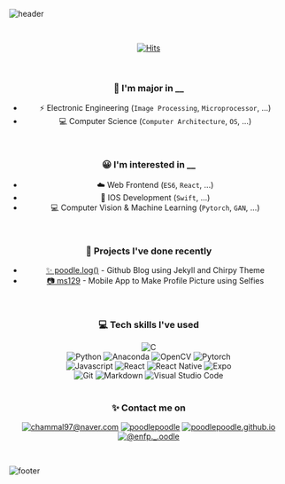 ![header](https://capsule-render.vercel.app/api?type=waving&color=timeGradient&height=120&section=header&text=✨poodlepoodle✨&fontSize=30)

<br/>

<div align='center'>

[![Hits](https://hits.seeyoufarm.com/api/count/incr/badge.svg?url=https%3A%2F%2Fgithub.com%2Fpoodlepoodle&count_bg=%23000000&title_bg=%231F5594&icon=&icon_color=%23E7E7E7&title=helloooo!&edge_flat=false)](https://hits.seeyoufarm.com)

<br/>

### **🏫 I'm major in __**

- ⚡️ Electronic Engineering (`Image Processing`, `Microprocessor`, ...)
- 💻 Computer Science (`Computer Architecture`, `OS`, ...)

<br/>

### **😀 I'm interested in __**

- ☁️ Web Frontend (`ES6`, `React`, ...)
- 📱 IOS Development (`Swift`, ...)
- 💻 Computer Vision & Machine Learning (`Pytorch`, `GAN`, ...)

<br/>

### **📱 Projects I've done recently**

- [✨ poodle.log()](https://poodlepoodle.github.io) - Github Blog using Jekyll and Chirpy Theme
- [📷 ms129](https://github.com/poodlepoodle/ms129-mobileapp-expo) - Mobile App to Make Profile Picture using Selfies
  
<br/>

### **💻 Tech skills I've used**

<img alt="C" src ="https://img.shields.io/badge/C-A8B9CC.svg?&style=flat&logo=c&logoColor=FFFFFF"/>
<br/>
<img alt="Python" src ="https://img.shields.io/badge/Python-3776AB.svg?&style=flat&logo=python&logoColor=FFFFFF"/>
<img alt="Anaconda" src ="https://img.shields.io/badge/Anaconda-44A833.svg?&style=flat&logo=anaconda&logoColor=FFFFFF"/>
<img alt="OpenCV" src ="https://img.shields.io/badge/OpenCV-5C3EE8.svg?&style=flat&logo=opencv&logoColor=FFFFFF"/>
<img alt="Pytorch" src ="https://img.shields.io/badge/Pytorch-EE4C2C.svg?&style=flat&logo=pytorch&logoColor=FFFFFF"/>
<br/>
<!-- <img alt="HTML5" src ="https://img.shields.io/badge/HTML5-E34F26.svg?&style=flat&logo=html5&logoColor=FFFFFF"/> -->
<!-- <img alt="CSS3" src ="https://img.shields.io/badge/CSS3-1572B6.svg?&style=flat&logo=css3&logoColor=FFFFFF"/> -->
<img alt="Javascript" src ="https://img.shields.io/badge/Javascript-F7DF1E.svg?&style=flat&logo=javascript&logoColor=FFFFFF"/>
<!-- <img alt="Node" src ="https://img.shields.io/badge/Node-339933.svg?&style=flat&logo=node.js&logoColor=FFFFFF"/> -->
<img alt="React" src ="https://img.shields.io/badge/React-61DAFB.svg?&style=flat&logo=react&logoColor=FFFFFF"/>
<img alt="React Native" src ="https://img.shields.io/badge/React Native-61DAFB.svg?&style=flat&logo=react&logoColor=FFFFFF"/>
<img alt="Expo" src ="https://img.shields.io/badge/Expo-000020.svg?&style=flat&logo=expo&logoColor=FFFFFF"/>
<br/>
<img alt="Git" src ="https://img.shields.io/badge/Git-F05032.svg?&style=flat&logo=git&logoColor=FFFFFF"/>
<img alt="Markdown" src ="https://img.shields.io/badge/Markdown-000000.svg?&style=flat&logo=markdown&logoColor=FFFFFF"/>
<img alt="Visual Studio Code" src ="https://img.shields.io/badge/VSC-007ACC.svg?&style=flat&logo=visualstudiocode&logoColor=FFFFFF"/>

<br/>
<br/>

### **✨ Contact me on**

[<img alt="chammal97@naver.com" src ="https://img.shields.io/badge/Email-428813.svg?&style=flat&logo=gmail&logoColor=FFFFFF"/>](chammal97@naver.com)
[<img alt="poodlepoodle" src ="https://img.shields.io/badge/Github-181717.svg?&style=flat&logo=github&logoColor=FFFFFF"/>](https://github.com/poodlepoodle/)
[<img alt="poodlepoodle.github.io" src ="https://img.shields.io/badge/Blog-CC0000.svg?&style=flat&logo=jekyll&logoColor=FFFFFF"/>](https://poodlepoodle.github.io/)
[<img alt="@enfp._.oodle" src ="https://img.shields.io/badge/Instagram-E4405F.svg?&style=flat&logo=instagram&logoColor=FFFFFF"/>](https://instagram.com/enfp._.oodle/)

</div>

<br/>

![footer](https://capsule-render.vercel.app/api?type=waving&color=timeGradient&height=120&text=chammal97@naver.com&fontSize=20&section=footer)
